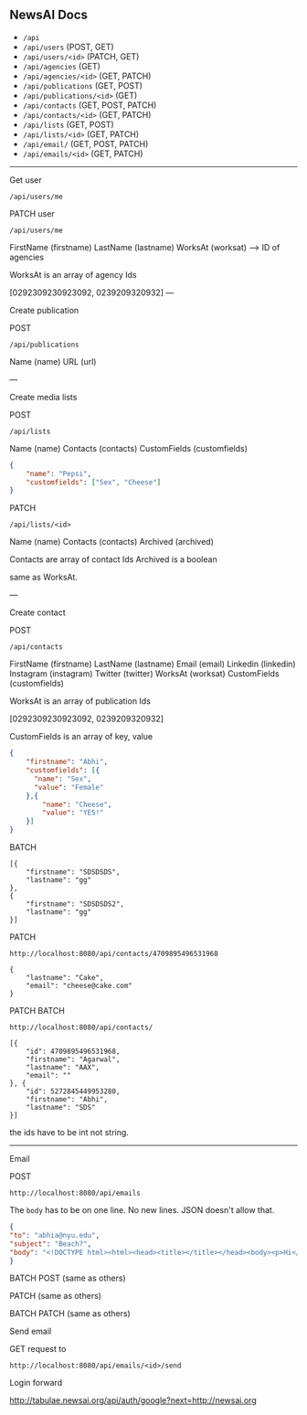 ## NewsAI Docs

- `/api`
- `/api/users` (POST, GET)
- `/api/users/<id>` (PATCH, GET)
- `/api/agencies` (GET)
- `/api/agencies/<id>` (GET, PATCH)
- `/api/publications` (GET, POST)
- `/api/publications/<id>` (GET)
- `/api/contacts` (GET, POST, PATCH)
- `/api/contacts/<id>` (GET, PATCH)
- `/api/lists` (GET, POST)
- `/api/lists/<id>` (GET, PATCH)
- `/api/email/` (GET, POST, PATCH)
- `/api/emails/<id>` (GET, PATCH)

----

Get user

`/api/users/me`

PATCH user

`/api/users/me`

FirstName (firstname)
LastName (lastname)
WorksAt (worksat) —> ID of agencies

WorksAt is an array of agency Ids


[0292309230923092, 0239209320932]
—

Create publication

POST

`/api/publications`

Name (name)
URL (url)

—

Create media lists

POST

`/api/lists`

Name (name)
Contacts (contacts)
CustomFields (customfields)

```json
{
    "name": "Pepsi",
    "customfields": ["Sex", "Cheese"]
}
```

PATCH

`/api/lists/<id>`

Name (name)
Contacts (contacts)
Archived (archived)

Contacts are array of contact Ids
Archived is a boolean

same as WorksAt.

—

Create contact

POST

`/api/contacts`

FirstName (firstname)
LastName (lastname)
Email (email)
Linkedin (linkedin)
Instagram (instagram)
Twitter (twitter)
WorksAt (worksat)
CustomFields (customfields)

WorksAt is an array of publication Ids

[0292309230923092, 0239209320932]

CustomFields is an array of key, value

```json
{
    "firstname": "Abhi",
    "customfields": [{
      "name": "Sex",
      "value": "Female"
    },{
        "name": "Cheese",
        "value": "YES!"
    }]
}
```

BATCH

```
[{
    "firstname": "SDSDSDS",
    "lastname": "gg"
},
{
    "firstname": "SDSDSDS2",
    "lastname": "gg"
}]
```

PATCH

`http://localhost:8080/api/contacts/4709895496531968`

```
{
    "lastname": "Cake",
    "email": "cheese@cake.com"
}
```

PATCH BATCH

`http://localhost:8080/api/contacts/`

```
[{
    "id": 4709895496531968,
    "firstname": "Agarwal",
    "lastname": "AAX",
    "email": ""
}, {
    "id": 5272845449953280,
    "firstname": "Abhi",
    "lastname": "SDS"
}]
```

the ids have to be int not string.

---

Email

POST

`http://localhost:8080/api/emails`

The `body` has to be on one line. No new lines. JSON doesn't allow that.

```json
{
"to": "abhia@nyu.edu",
"subject": "Beach?",
"body": "<!DOCTYPE html><html><head><title></title></head><body><p>Hi</p></body></html>"
}
```

BATCH POST (same as others)

PATCH (same as others)

BATCH PATCH (same as others)

Send email

GET request to

`http://localhost:8080/api/emails/<id>/send`



Login forward

http://tabulae.newsai.org/api/auth/google?next=http://newsai.org
